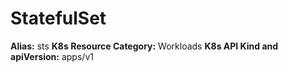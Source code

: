 # StatefulSet 

**Alias:** sts
**K8s Resource Category:** Workloads
**K8s API Kind and apiVersion:** apps/v1
